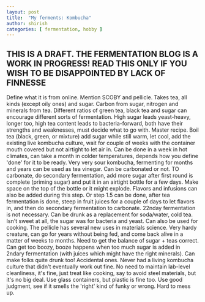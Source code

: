 ```yaml
---
layout: post
title:  "My ferments: Kombucha"
author: shirish
categories: [ fermentation, hobby ]
---
```


## THIS IS A DRAFT. THE FERMENTATION BLOG IS A WORK IN PROGRESS! READ THIS ONLY IF YOU WISH TO BE DISAPPOINTED BY LACK OF FINNESSE

Define what it is from online. Mention SCOBY and pellicle. Takes tea, all kinds (except oily ones) and sugar. Carbon from sugar, nitrogen and minerals from tea. Different ratios of green tea, black tea and sugar can encourage different sorts of fermentation. High sugar leads yeast-heavy, longer too, high tea content leads to bacteria-forward, both have their strengths and weaknesses, must decide what to go with. Master recipe.
Boil tea (black, green, or mixture) add sugar while still warm, let cool, add the existing live kombucha culture, wait for couple of weeks with the container mouth covered but not airtight to let air in.
Can be done in a week in hot climates, can take a month in colder temperatures, depends how you define 'done' for it to be ready. Very very sour kombucha, fermenting for months and years can be used as tea vinegar.
Can be carbonated or not. TO carbonate, do secondary fermentation, add more sugar after first round is complete (priming sugar) and put it in an airtight bottle for a few days. Make space on the top of the bottle or it might explode. Flavors and infusions can also be added during this step. Or step 1.5 can be done, after tea fermentation is done, steep in fruit juices for a couple of days to let flavors in, and then do secondary fermentation to carbonate. 22nday fermentation is not necessary.
Can be drunk as a replacement for soda/water, cold tea. Isn't sweet at all, the sugar was for bacteria and yeast. Can also be used for cooking. The pellicle has several new uses in materials science.
Very hardy creature, can go for years without being fed, and come back alive in a matter of weeks to months. Need to get the balance of sugar + teas correct. Can get too boozy, booze happens when too much sugar is added in 2ndary fermentation (with juices which might have the right minerals). Can make folks quite drunk too! Accidental ones.
Never had a living kombucha culture that didn't eventually work out fine. No need to maintain lab-level cleanliness, it's fine, just treat like cooking, say to avoid steel materials, but it's no big deal. Use glass containers, but plastic is fine too. Use good judgment, see if it smells the 'right' kind of funky or wrong. Hard to mess up.
